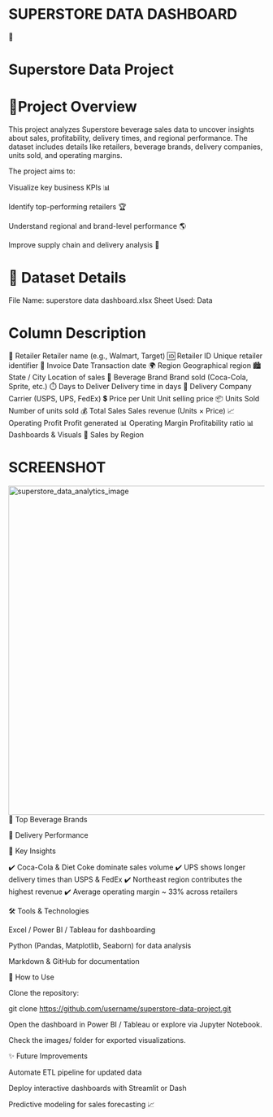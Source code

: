 # SUPERSTORE DATA DASHBOARD


🏪 
# Superstore Data Project

# 📌Project Overview

This project analyzes Superstore beverage sales data to uncover insights about sales, profitability, delivery times, and regional performance. The dataset includes details like retailers, beverage brands, delivery companies, units sold, and operating margins.

The project aims to:

Visualize key business KPIs 📊

Identify top-performing retailers 🏆

Understand regional and brand-level performance 🌎

Improve supply chain and delivery analysis 🚚

# 📂 Dataset Details

File Name: superstore data dashboard.xlsx
Sheet Used: Data

# Column	Description
🏬 Retailer	Retailer name (e.g., Walmart, Target)
🆔 Retailer ID	Unique retailer identifier
📅 Invoice Date	Transaction date
🌍 Region	Geographical region
🏙️ State / City	Location of sales
🥤 Beverage Brand	Brand sold (Coca-Cola, Sprite, etc.)
⏱️ Days to Deliver	Delivery time in days
🚛 Delivery Company	Carrier (USPS, UPS, FedEx)
💲 Price per Unit	Unit selling price
📦 Units Sold	Number of units sold
💰 Total Sales	Sales revenue (Units × Price)
📈 Operating Profit	Profit generated
📊 Operating Margin	Profitability ratio
📊 Dashboards & Visuals
🔹 Sales by Region



# SCREENSHOT


<img width="1833" height="647" alt="superstore_data_analytics_image" src="https://github.com/user-attachments/assets/8bedc1e7-a96f-4f0a-bd09-79037696fa79" />
🔹 Top Beverage Brands

🔹 Delivery Performance

🚀 Key Insights

✔️ Coca-Cola & Diet Coke dominate sales volume
✔️ UPS shows longer delivery times than USPS & FedEx
✔️ Northeast region contributes the highest revenue
✔️ Average operating margin ~ 33% across retailers

🛠️ Tools & Technologies

Excel / Power BI / Tableau for dashboarding

Python (Pandas, Matplotlib, Seaborn) for data analysis

Markdown & GitHub for documentation

📌 How to Use

Clone the repository:

git clone https://github.com/username/superstore-data-project.git


Open the dashboard in Power BI / Tableau or explore via Jupyter Notebook.

Check the images/ folder for exported visualizations.

✨ Future Improvements

Automate ETL pipeline for updated data

Deploy interactive dashboards with Streamlit or Dash

Predictive modeling for sales forecasting 📈
